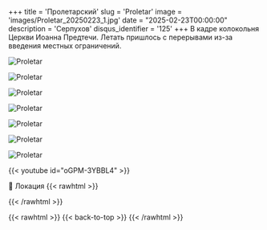 +++
title = 'Пролетарский'
slug = 'Proletar'
image = 'images/Proletar_20250223_1.jpg'
date = "2025-02-23T00:00:00"
description = 'Серпухов'
disqus_identifier = '125'
+++
В кадре колокольня Церкви Иоанна Предтечи. Летать пришлось с перерывами из-за введения местных ограничений.

![Proletar](/images/Proletar_20250223_2.jpg)

![Proletar](/images/Proletar_20250223_3.jpg)

![Proletar](/images/Proletar_20250223_4.jpg)

![Proletar](/images/Proletar_20250223_5.jpg)

![Proletar](/images/Proletar_20250223_6.jpg)

![Proletar](/images/Proletar_20250223_7.jpg)

![Proletar](/images/Proletar_20250223_8.jpg)

{{< youtube id="oGPM-3YBBL4" >}}

📍 Локация
{{< rawhtml >}}
<div class="yandex-map-container">
<script type="text/javascript" charset="utf-8" async src="https://api-maps.yandex.ru/services/constructor/1.0/js/?um=constructor%3A92f06b3dd22630d5b5e471ebd2950218ebe55f06146979fc4664851e9564d4aa&amp;width=800&amp;height=400&amp;lang=ru_RU&amp;scroll=true"></script>
</div>
{{< /rawhtml >}}

{{< rawhtml >}}
{{< back-to-top >}}
{{< /rawhtml >}}
